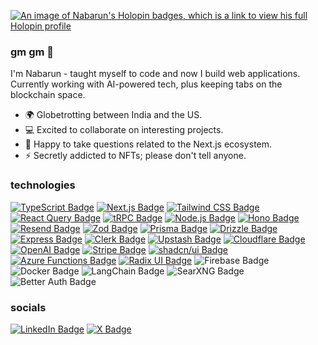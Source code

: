 [![An image of Nabarun's Holopin badges, which is a link to view his full Holopin profile](https://holopin.me/nabarun)](https://holopin.io/@nabarun#badges)

### gm gm 👋

I'm Nabarun - taught myself to code and now I build web applications. Currently working with AI-powered tech, plus keeping tabs on the blockchain space.

- 🌍 Globetrotting between India and the US.
- 💻 Excited to collaborate on interesting projects.
- 💬 Happy to take questions related to the Next.js ecosystem.
- ⚡ Secretly addicted to NFTs; please don't tell anyone.

### technologies

[![TypeScript Badge](https://img.shields.io/badge/TypeScript-3178C6?logo=typescript&logoColor=fff&style=flat-square)](https://www.typescriptlang.org)
[![Next.js Badge](https://img.shields.io/badge/Next.js-000?logo=nextdotjs&logoColor=fff&style=flat-square)](https://nextjs.org)
[![Tailwind CSS Badge](https://img.shields.io/badge/Tailwind%20CSS-06B6D4?logo=tailwindcss&logoColor=fff&style=flat-square)](https://tailwindcss.com/docs/installation)
[![React Query Badge](https://img.shields.io/badge/React%20Query-FF4154?logo=reactquery&logoColor=fff&style=flat-square)](https://tanstack.com/query/latest/docs/react/overview)
[![tRPC Badge](https://img.shields.io/badge/tRPC-2596BE?logo=trpc&logoColor=fff&style=flat-square)](https://trpc.io/docs)
[![Node.js Badge](https://img.shields.io/badge/Node.js-393?logo=nodedotjs&logoColor=fff&style=flat-square)](https://nodejs.org/en)
[![Hono Badge](https://img.shields.io/badge/Hono-E36002?logo=hono&logoColor=fff&style=flat-square)](https://hono.dev/top)
[![Resend Badge](https://img.shields.io/badge/Resend-000?logo=resend&logoColor=fff&style=flat-square)](https://resend.com/docs/introduction)
[![Zod Badge](https://img.shields.io/badge/Zod-3E67B1?logo=zod&logoColor=fff&style=flat-square)](https://zod.dev/?id=introduction)
[![Prisma Badge](https://img.shields.io/badge/Prisma-2D3748?logo=prisma&logoColor=fff&style=flat-square)](https://www.prisma.io/docs/getting-started)
[![Drizzle Badge](https://img.shields.io/badge/Drizzle-C5F74F?logo=drizzle&logoColor=000&style=flat-square)](https://orm.drizzle.team/docs/overview)
[![Express Badge](https://img.shields.io/badge/Express-000?logo=express&logoColor=fff&style=flat-square)](https://expressjs.com/en/starter/installing.html)
[![Clerk Badge](https://img.shields.io/badge/Clerk-6C47FF?logo=clerk&logoColor=fff&style=flat-square)](https://clerk.com/docs)
[![Upstash Badge](https://img.shields.io/badge/Upstash-00E9A3?logo=upstash&logoColor=000&style=flat-square)](https://upstash.com/docs/introduction)
[![Cloudflare Badge](https://img.shields.io/badge/Cloudflare-F38020?logo=cloudflare&logoColor=fff&style=flat-square)](https://developers.cloudflare.com)
[![OpenAI Badge](https://img.shields.io/badge/OpenAI-412991?logo=openai&logoColor=fff&style=flat-square)](https://platform.openai.com/docs/introduction)
[![Stripe Badge](https://img.shields.io/badge/Stripe-008CDD?logo=stripe&logoColor=fff&style=flat-square)](https://stripe.com/docs/payments)
[![shadcn/ui Badge](https://img.shields.io/badge/shadcn%2Fui-000?logo=shadcnui&logoColor=fff&style=flat-square)](https://ui.shadcn.com)
[![Azure Functions Badge](https://img.shields.io/badge/Azure%20Functions-0062AD?logo=azurefunctions&logoColor=fff&style=flat-square)](https://learn.microsoft.com/en-us/azure/azure-functions/functions-overview?pivots=programming-language-javascript)
[![Radix UI Badge](https://img.shields.io/badge/Radix%20UI-161618?logo=radixui&logoColor=fff&style=flat-square)](https://www.radix-ui.com/themes/docs/overview/getting-started)
![Firebase Badge](https://img.shields.io/badge/Firebase-DD2C00?logo=firebase&logoColor=fff&style=flat-square)
![Docker Badge](https://img.shields.io/badge/Docker-2496ED?logo=docker&logoColor=fff&style=flat-square)
![LangChain Badge](https://img.shields.io/badge/LangChain-1C3C3C?logo=langchain&logoColor=fff&style=flat-square)
![SearXNG Badge](https://img.shields.io/badge/SearXNG-3050FF?logo=searxng&logoColor=fff&style=flat-square)
![Better Auth Badge](https://img.shields.io/badge/Better%20Auth-FFF?logo=betterauth&logoColor=000&style=flat-square)

### socials

[![LinkedIn Badge](https://img.shields.io/badge/LinkedIn-0A66C2?logo=linkedin&logoColor=fff&style=flat-square)](https://nabarun.link/gh/pro)
[![X Badge](https://img.shields.io/badge/X-000?logo=x&logoColor=fff&style=flat-square)](https://nabarun.link/gh/follow)
